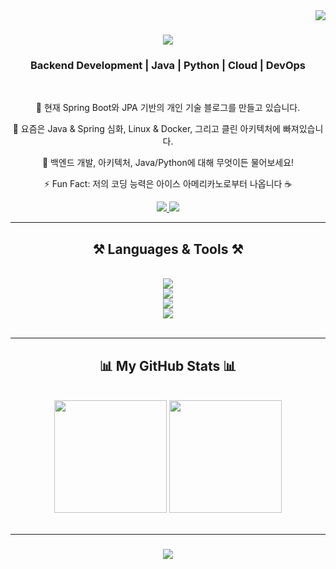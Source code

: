 <img align="right" src="https://visitor-badge.laobi.icu/badge?page_id=symoon521.symoon521" />

<h1 align="center">
<img src="https://readme-typing-svg.herokuapp.com/?font=Righteous&size=35&center=true&vCenter=true&width=500&height=70&duration=4000&lines=Hi+There!+👋;+I'm+Suyeong+Moon!;A+Backend+Developer" />
</h1>

<h3 align="center">Backend Development | Java | Python | Cloud | DevOps</h3>

<br/>

<div align="center">

🔭 현재 Spring Boot와 JPA 기반의 개인 기술 블로그를 만들고 있습니다.

🌱 요즘은 Java & Spring 심화, Linux & Docker, 그리고 클린 아키텍처에 빠져있습니다.

💬 백엔드 개발, 아키텍처, Java/Python에 대해 무엇이든 물어보세요!

⚡ Fun Fact: 저의 코딩 능력은 아이스 아메리카노로부터 나옵니다 ☕

</div>

<div align="center">
<a href="mailto:worldw@naver.com">
<img src="https://img.shields.io/badge/Gmail-D14836?style=for-the-badge&logo=gmail&logoColor=white" />
</a>
<a href="https://github.com/symoon521" target="_blank">
<img src="https://img.shields.io/badge/GitHub-181717?style=for-the-badge&logo=github&logoColor=white" target="_blank" />
</a>
</div>

<hr/>

<h2 align="center">⚒️ Languages & Tools ⚒️</h2>
<br/>
<div align="center">
<img src="https://skillicons.dev/icons?i=java,python,spring,fastapi" /><br>
<img src="https://skillicons.dev/icons?i=mysql,redis,kafka,sqlite" /><br>
<img src="https://skillicons.dev/icons?i=aws,linux,docker,git,github,githubactions" /><br>
<img src="https://skillicons.dev/icons?i=html,css,javascript,bootstrap,jira" /><br>
</div>

<br/>
<hr/>

<h2 align="center">📊 My GitHub Stats 📊</h2>
<br/>
<div align="center">
<img height="180em" src="https://github-readme-stats.vercel.app/api?username=symoon521&show_icons=true&theme=tokyonight&include_all_commits=true&count_private=true"/>
<img height="180em" src="https://github-readme-stats.vercel.app/api/top-langs/?username=symoon521&layout=compact&langs_count=8&theme=tokyonight"/>
</div>

<br/>
<hr/>

<h3 align="center">
<img src="https://readme-typing-svg.herokuapp.com/?font=Righteous&size=25&center=true&vCenter=true&width=500&height=70&duration=4000&lines=Thanks+for+visiting!+✌️;언제든지+편하게+연락주세요!;협업+제안은+언제나+환영입니다+:)">
</h3>
